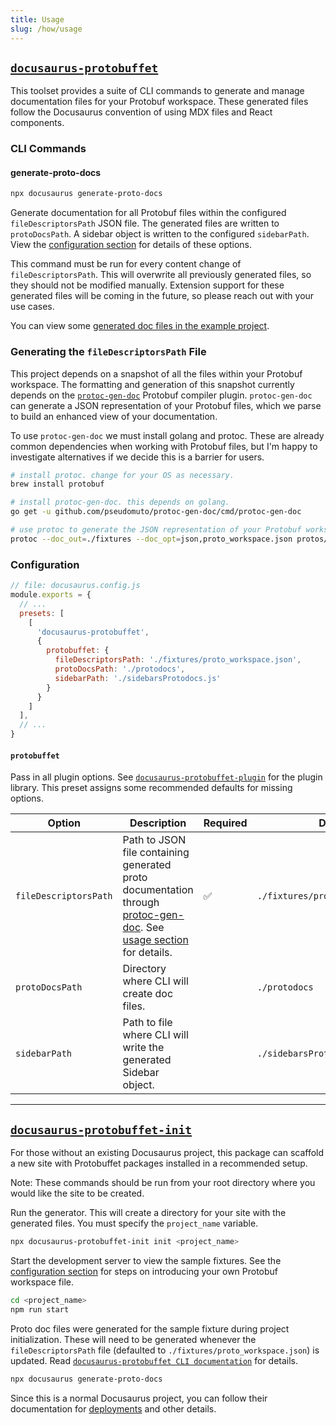 ```yaml
---
title: Usage
slug: /how/usage
---
```


## [`docusaurus-protobuffet`](https://github.com/AnthonyBobsin/docusaurus-protobuffet/tree/master/packages/docusaurus-protobuffet)

This toolset provides a suite of CLI commands to generate and manage documentation files for your Protobuf workspace. These generated files follow the Docusaurus convention of using MDX files and React components.

### CLI Commands

#### generate-proto-docs

```sh
npx docusaurus generate-proto-docs
```

Generate documentation for all Protobuf files within the configured `fileDescriptorsPath` JSON file. The generated files are written to `protoDocsPath`. A sidebar object is written to the configured `sidebarPath`. View the [configuration section](#configuration) for details of these options.

This command must be run for every content change of `fileDescriptorsPath`. This will overwrite all previously generated files, so they should not be modified manually. Extension support for these generated files will be coming in the future, so please reach out with your use cases.

You can view some [generated doc files in the example project](https://github.com/AnthonyBobsin/docusaurus-protobuffet/tree/master/example/protodocs).

### Generating the `fileDescriptorsPath` File
This project depends on a snapshot of all the files within your Protobuf workspace. The formatting and generation of this snapshot currently depends on the [`protoc-gen-doc`](https://github.com/pseudomuto/protoc-gen-doc) Protobuf compiler plugin. `protoc-gen-doc` can generate a JSON representation of your Protobuf files, which we parse to build an enhanced view of your documentation.

To use `protoc-gen-doc` we must install golang and protoc. These are already common dependencies when working with Protobuf files, but I'm happy to investigate alternatives if we decide this is a barrier for users.

```sh
# install protoc. change for your OS as necessary.
brew install protobuf

# install protoc-gen-doc. this depends on golang.
go get -u github.com/pseudomuto/protoc-gen-doc/cmd/protoc-gen-doc

# use protoc to generate the JSON representation of your Protobuf workspace.
protoc --doc_out=./fixtures --doc_opt=json,proto_workspace.json protos/**/*.proto
```

### Configuration

```js
// file: docusaurus.config.js
module.exports = {
  // ...
  presets: [
    [
      'docusaurus-protobuffet',
      {
        protobuffet: {
          fileDescriptorsPath: './fixtures/proto_workspace.json',
          protoDocsPath: './protodocs',
          sidebarPath: './sidebarsProtodocs.js'
        }
      }
    ]
  ],
  // ...
}
```

#### `protobuffet`
Pass in all plugin options. See [`docusaurus-protobuffet-plugin`](https://github.com/AnthonyBobsin/docusaurus-protobuffet/tree/master/packages/docusaurus-protobuffet-plugin) for the plugin library. This preset assigns some recommended defaults for missing options.

| Option | Description | Required | Default |
| --- | --- | --- | --- |
| `fileDescriptorsPath` | Path to JSON file containing generated proto documentation through [protoc-gen-doc](https://github.com/pseudomuto/protoc-gen-doc). See [usage section](#generating-the-filedescriptorspath-file) for details. | ✅ | `./fixtures/proto_workspace.json` |
| `protoDocsPath` | Directory where CLI will create doc files. |  | `./protodocs` |
| `sidebarPath` | Path to file where CLI will write the generated Sidebar object. |  | `./sidebarsProtodocs.js` |
---

## [`docusaurus-protobuffet-init`](https://github.com/AnthonyBobsin/docusaurus-protobuffet/tree/master/packages/docusaurus-protobuffet-init)

For those without an existing Docusaurus project, this package can scaffold a new site with Protobuffet packages installed in a recommended setup.

Note: These commands should be run from your root directory where you would like the site to be created.

Run the generator. This will create a directory for your site with the generated files. You must specify the `project_name` variable.

```sh
npx docusaurus-protobuffet-init init <project_name>
```

Start the development server to view the sample fixtures. See the [configuration section](#configuration) for steps on introducing your own Protobuf workspace file.

```sh
cd <project_name>
npm run start
```

Proto doc files were generated for the sample fixture during project initialization. These will need to be generated whenever the `fileDescriptorsPath` file (defaulted to `./fixtures/proto_workspace.json`) is updated. Read [`docusaurus-protobuffet CLI documentation`](#cli-commands) for details.

```sh
npx docusaurus generate-proto-docs
```

Since this is a normal Docusaurus project, you can follow their documentation for [deployments](https://docusaurus.io/docs/next/deployment) and other details.
